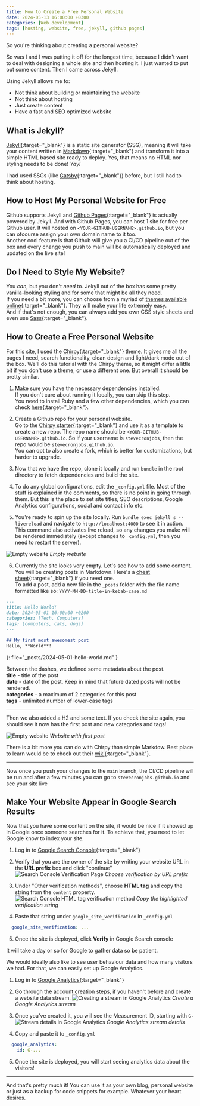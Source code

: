 ```yaml
---
title: How to Create a Free Personal Website
date: 2024-05-13 16:00:00 +0300
categories: [Web development]
tags: [hosting, website, free, jekyll, github pages]
---
```


So you're thinking about creating a personal website?  

So was I and I was putting it off for the longest time, because I didn't want to deal with designing a whole site and then hosting it. I just wanted to put out some content. Then I came across Jekyll.

Using Jekyll allows me to:
- Not think about building or maintaining the website
- Not think about hosting
- Just create content
- Have a fast and SEO optimized website

## What is Jekyll?
[Jekyll](https://jekyllrb.com/){:target="_blank"} is a static site generator (SSG), meaning it will take your content written in [Markdown](https://en.wikipedia.org/wiki/Markdown){:target="_blank"} and transform it into a simple HTML based site ready to deploy. Yes, that means no HTML nor styling needs to be done! _Yay!_  

I had used SSGs (like [Gatsby](https://github.com/gatsbyjs/gatsby){:target="_blank"}) before, but I still had to think about hosting.

## How to Host My Personal Website for Free
Github supports Jekyll and [Github Pages](https://pages.github.com/){:target="_blank"} is actually powered by Jekyll. 
And with Github Pages, you can host 1 site for free per Github user. It will hosted on `<YOUR-GITHUB-USERNAME>.github.io`, but you can ofcourse assign your own domain name to it too.  
Another cool feature is that Github will give you a CI/CD pipeline out of the box and every change you push to main will be automatically deployed and updated on the live site!

## Do I Need to Style My Website?
You *can*, but you don't *need* to. Jekyll out of the box has some pretty vanilla-looking styling and for some that might be all they need.  
If you need a bit more, you can choose from a myriad of [themes available online](http://jekyllthemes.org/){:target="_blank"}. They will make your life extremely easy.  
And if that's not enough, you can always add you own CSS style sheets and even use [Sass](https://sass-lang.com/){:target="_blank"}.

## How to Create a Free Personal Website
For this site, I used the [Chirpy](http://jekyllthemes.org/themes/jekyll-theme-chirpy/){:target="_blank"} theme. It gives me all the pages I need, search functionality, clean design and light/dark mode out of the box. We'll do this tutorial with the Chirpy theme, so it might differ a little bit if you don't use a theme, or use a different one. But overall it should be pretty similar.

1. Make sure you have the necessary dependencies installed.  
If you don't care about running it locally, you can skip this step.  
You need to install Ruby and a few other dependencies, which you can check [here](https://jekyllrb.com/docs/installation/){:target="_blank"}.

2. Create a Github repo for your personal website.  
Go to the [Chirpy starter](https://github.com/cotes2020/chirpy-starter){:target="_blank"} and use it as a template to create a new repo. The repo name should be `<YOUR-GITHUB-USERNAME>.github.io`. So if your username is `stevecronjobs`, then the repo would be `stevecronjobs.github.io`.  
You can opt to also create a fork, which is better for customizations, but harder to upgrade.

3. Now that we have the repo, clone it locally and run `bundle` in the root directory to fetch dependencies and build the site.

4. To do any global configurations, edit the `_config.yml` file. Most of the stuff is explained in the comments, so there is no point in going through them. But this is the place to set site titles, SEO descriptions, Google Analytics configurations, social and contact info etc.

5. You're ready to spin up the site locally. Run `bundle exec jekyll s --livereload` and navigate to `http://localhost:4000` to see it in action. This command also activates live reload, so any changes you make will be rendered immediately (except changes to `_config.yml`, then you need to restart the server).

![Empty website](/assets/img/articles/empty-personal-website.png)
_Empty website_ 

6. Currently the site looks very empty. Let's see how to add some content.  
You will be creating posts in Markdown. Here's a [cheat sheet](https://github.com/adam-p/markdown-here/wiki/Markdown-Cheatsheet){:target="_blank"} if you need one.  
To add a post, add a new file in the `_posts` folder with the file name formatted like so: `YYYY-MM-DD-title-in-kebab-case.md`

```markdown
---
title: Hello World!
date: 2024-05-01 16:00:00 +0200
categories: [Tech, Computers]
tags: [computers, cats, dogs]
---

## My first most awesomest post
Hello, **World**!
```  
{: file="_posts/2024-05-01-hello-world.md" }

  Between the dashes, we defined some metadata about the post.  
  **title** - title of the post  
  **date** - date of the post. Keep in mind that future dated posts will not be rendered.  
  **categories** - a maximum of 2 categories for this post  
  **tags** - unlimited number of lower-case tags  

  ---

  Then we also added a H2 and some text. If you check the site again, you should see it now has the first post and new categories and tags!

  ![Empty website](/assets/img/articles/website-first-post.png)
  _Website with first post_ 

  There is a bit more you can do with Chirpy than simple Markdow. Best place to learn would be to check out their [wiki](https://github.com/cotes2020/jekyll-theme-chirpy/wiki){:target="_blank"}.  
  
---

Now once you push your changes to the `main` branch, the CI/CD pipeline will be run and after a few minutes you can go to `stevecronjobs.github.io` and see your site live

## Make Your Website Appear in Google Search Results
Now that you have some content on the site, it would be nice if it showed up in Google once someone searches for it. To achieve that, you need to let Google know to index your site.

1. Log in to [Google Search Console](https://search.google.com/search-console/about){:target="_blank"}
2. Verify that you are the owner of the site by writing your website URL in the **URL prefix** box and click "continue"
![Search Console Verification Page](/assets/img/articles/search-console-verification.png)
_Choose verification by URL prefix_
3. Under "Other verification methods", choose **HTML tag** and copy the string from the `content` property.
![Search Console HTML tag verification method](/assets/img/articles/search-console-verification-string.png)
_Copy the highlighted verification string_  

4. Paste that string under `google_site_verification` in `_config.yml`
  ```yml
    google_site_verification: ...
  ```
5. Once the site is deployed, click **Verify** in Google Search console

It will take a day or so for Google to gather data so be patient.  

We would ideally also like to see user behaviour data and how many visitors we had. For that, we can easily set up Google Analytics.
1. Log in to [Google Analytics](https://marketingplatform.google.com/about/analytics/){:target="_blank"}
2. Go through the account creation steps, if you haven't before and create a website data stream.
![Creating a stream in Google Analytics](/assets/img/articles/ga-creating-stream.png)
_Create a Google Analytics stream_   

3. Once you've created it, you will see the Measurement ID, starting with `G-`
![Stream details in Google Analytics](/assets/img/articles/ga-stream-details.png)
_Google Analytics stream details_  

4. Copy and paste it to `_config.yml`
  ```yml
    google_analytics:
      id: G-...
  ```
5. Once the site is deployed, you will start seeing analytics data about the visitors!

---

And that's pretty much it! You can use it as your own blog, personal website or just as a backup for code snippets for example. Whatever your heart desires.